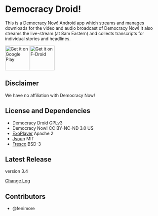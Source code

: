 Democracy Droid!
================

This is a [Democracy Now!](http://democracynow.org) Android app which
streams and manages downloads for the video and audio broadcast of Democracy Now!
It also streams the live-stream (at 8am Eastern) and collects transcripts for individual stories and headlines.

[<img src="https://play.google.com/intl/en_us/badges/images/generic/en_badge_web_generic.png"
      alt="Get it on Google Play"
      height="80">](https://play.google.com/store/apps/details?id=com.workingagenda.democracydroid)[<img src="https://f-droid.org/badge/get-it-on.png"
      alt="Get it on F-Droid"
      height="80">](https://f-droid.org/app/com.workingagenda.democracydroid)


## Disclaimer

We have no affiliation with Democracy Now!

## License and Dependencies

- Democracy Droid GPLv3
- Democracy Now! CC BY-NC-ND 3.0 US
- [ExoPlayer](https://github.com/google/ExoPlayer) Apache 2
- [Jsoup](https://jsoup.org/) MIT
- [Fresco](https://github.com/facebook/fresco) BSD-3

## Latest Release

version 3.4

[Change Log](CHANGELOG.md)

## Contributors

- @fenimore